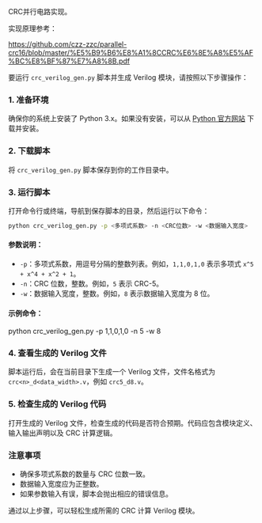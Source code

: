CRC并行电路实现。

实现原理参考：

https://github.com/czz-zzc/parallel-crc16/blob/master/%E5%B9%B6%E8%A1%8CCRC%E6%8E%A8%E5%AF%BC%E8%BF%87%E7%A8%8B.pdf

要运行 `crc_verilog_gen.py` 脚本并生成 Verilog 模块，请按照以下步骤操作：

### 1. 准备环境
确保你的系统上安装了 Python 3.x。如果没有安装，可以从 [Python 官方网站](https://www.python.org/) 下载并安装。

### 2. 下载脚本
将 `crc_verilog_gen.py` 脚本保存到你的工作目录中。

### 3. 运行脚本
打开命令行或终端，导航到保存脚本的目录，然后运行以下命令：

```sh
python crc_verilog_gen.py -p <多项式系数> -n <CRC位数> -w <数据输入宽度>
```

#### 参数说明：
- `-p`：多项式系数，用逗号分隔的整数列表。例如，`1,1,0,1,0` 表示多项式 `x^5 + x^4 + x^2 + 1`。
- `-n`：CRC 位数，整数。例如，`5` 表示 CRC-5。
- `-w`：数据输入宽度，整数。例如，`8` 表示数据输入宽度为 8 位。

#### 示例命令：
python crc_verilog_gen.py -p 1,1,0,1,0 -n 5 -w 8

### 4. 查看生成的 Verilog 文件
脚本运行后，会在当前目录下生成一个 Verilog 文件，文件名格式为 `crc<n>_d<data_width>.v`，例如 `crc5_d8.v`。

### 5. 检查生成的 Verilog 代码
打开生成的 Verilog 文件，检查生成的代码是否符合预期。代码应包含模块定义、输入输出声明以及 CRC 计算逻辑。

### 注意事项
- 确保多项式系数的数量与 CRC 位数一致。
- 数据输入宽度应为正整数。
- 如果参数输入有误，脚本会抛出相应的错误信息。

通过以上步骤，可以轻松生成所需的 CRC 计算 Verilog 模块。
